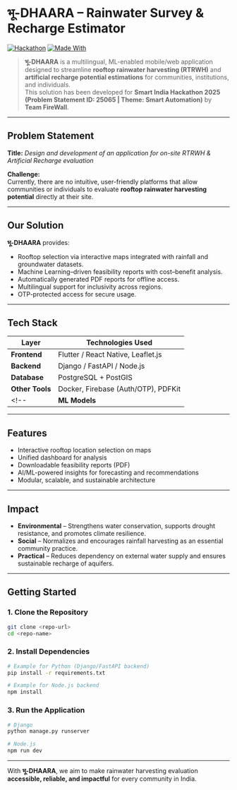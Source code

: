 # भू-DHAARA – Rainwater Survey & Recharge Estimator

[![Hackathon](https://img.shields.io/badge/Smart%20India%20Hackathon-2025-blue.svg)]()
[![Made With](https://img.shields.io/badge/Made%20With-Passion-orange.svg)]()

> **भू-DHAARA** is a multilingual, ML-enabled mobile/web application designed to streamline **rooftop rainwater harvesting (RTRWH)** and **artificial recharge potential estimations** for communities, institutions, and individuals.  
> This solution has been developed for **Smart India Hackathon 2025**  
> **(Problem Statement ID: 25065 | Theme: Smart Automation)** by **Team FireWall**.

---

## Problem Statement

**Title:** *Design and development of an application for on-site RTRWH & Artificial Recharge evaluation*  

**Challenge:**  
Currently, there are no intuitive, user-friendly platforms that allow communities or individuals to evaluate **rooftop rainwater harvesting potential** directly at their site.

---

## Our Solution

**भू-DHAARA** provides:  

- Rooftop selection via interactive maps integrated with rainfall and groundwater datasets.  
- Machine Learning–driven feasibility reports with cost–benefit analysis.  
- Automatically generated PDF reports for offline access.  
- Multilingual support for inclusivity across regions.  
- OTP-protected access for secure usage.  

---

## Tech Stack

| Layer          | Technologies Used |
|----------------|-------------------|
| **Frontend**   | Flutter / React Native, Leaflet.js |
| **Backend**    | Django / FastAPI / Node.js |
| **Database**   | PostgreSQL + PostGIS |
| **Other Tools**| Docker, Firebase (Auth/OTP), PDFKit |
<!-- | **ML Models**  | Rainwater harvesting & recharge forecasting | -->

---

## Features

- Interactive rooftop location selection on maps  
- Unified dashboard for analysis  
- Downloadable feasibility reports (PDF)  
- AI/ML-powered insights for forecasting and recommendations  
- Modular, scalable, and sustainable architecture  

---

## Impact

- **Environmental** – Strengthens water conservation, supports drought resistance, and promotes climate resilience.  
- **Social** – Normalizes and encourages rainfall harvesting as an essential community practice.  
- **Practical** – Reduces dependency on external water supply and ensures sustainable recharge of aquifers.  

---

## Getting Started

### 1. Clone the Repository
```bash
git clone <repo-url>
cd <repo-name>
````

### 2. Install Dependencies

```bash
# Example for Python (Django/FastAPI backend)
pip install -r requirements.txt

# Example for Node.js backend
npm install
```

### 3. Run the Application

```bash
# Django
python manage.py runserver

# Node.js
npm run dev
```

---

With **भू-DHAARA**, we aim to make rainwater harvesting evaluation **accessible, reliable, and impactful** for every community in India.
